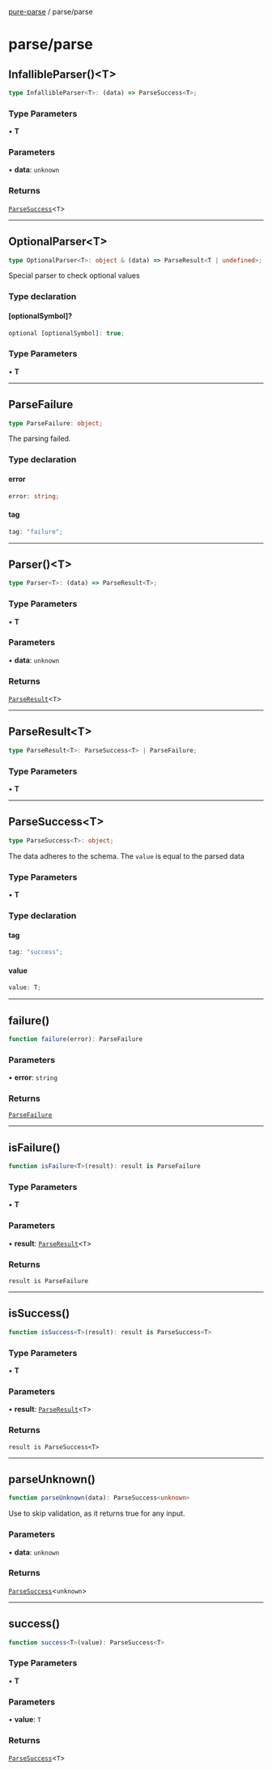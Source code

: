 [pure-parse](../modules.md) / parse/parse

# parse/parse

## InfallibleParser()\<T\>

```ts
type InfallibleParser<T>: (data) => ParseSuccess<T>;
```

### Type Parameters

• **T**

### Parameters

• **data**: `unknown`

### Returns

[`ParseSuccess`](parse.md#parsesuccesst)\<`T`\>

***

## OptionalParser\<T\>

```ts
type OptionalParser<T>: object & (data) => ParseResult<T | undefined>;
```

Special parser to check optional values

### Type declaration

#### \[optionalSymbol\]?

```ts
optional [optionalSymbol]: true;
```

### Type Parameters

• **T**

***

## ParseFailure

```ts
type ParseFailure: object;
```

The parsing failed.

### Type declaration

#### error

```ts
error: string;
```

#### tag

```ts
tag: "failure";
```

***

## Parser()\<T\>

```ts
type Parser<T>: (data) => ParseResult<T>;
```

### Type Parameters

• **T**

### Parameters

• **data**: `unknown`

### Returns

[`ParseResult`](parse.md#parseresultt)\<`T`\>

***

## ParseResult\<T\>

```ts
type ParseResult<T>: ParseSuccess<T> | ParseFailure;
```

### Type Parameters

• **T**

***

## ParseSuccess\<T\>

```ts
type ParseSuccess<T>: object;
```

The data adheres to the schema. The `value` is equal to the parsed data

### Type Parameters

• **T**

### Type declaration

#### tag

```ts
tag: "success";
```

#### value

```ts
value: T;
```

***

## failure()

```ts
function failure(error): ParseFailure
```

### Parameters

• **error**: `string`

### Returns

[`ParseFailure`](parse.md#parsefailure)

***

## isFailure()

```ts
function isFailure<T>(result): result is ParseFailure
```

### Type Parameters

• **T**

### Parameters

• **result**: [`ParseResult`](parse.md#parseresultt)\<`T`\>

### Returns

`result is ParseFailure`

***

## isSuccess()

```ts
function isSuccess<T>(result): result is ParseSuccess<T>
```

### Type Parameters

• **T**

### Parameters

• **result**: [`ParseResult`](parse.md#parseresultt)\<`T`\>

### Returns

`result is ParseSuccess<T>`

***

## parseUnknown()

```ts
function parseUnknown(data): ParseSuccess<unknown>
```

Use to skip validation, as it returns true for any input.

### Parameters

• **data**: `unknown`

### Returns

[`ParseSuccess`](parse.md#parsesuccesst)\<`unknown`\>

***

## success()

```ts
function success<T>(value): ParseSuccess<T>
```

### Type Parameters

• **T**

### Parameters

• **value**: `T`

### Returns

[`ParseSuccess`](parse.md#parsesuccesst)\<`T`\>
